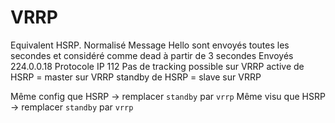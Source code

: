 # VRRP
Equivalent HSRP. Normalisé
Message Hello sont envoyés toutes les secondes et considéré comme dead à partir de 3 secondes
Envoyés 224.0.0.18
Protocole IP 112
Pas de tracking possible sur VRRP
active de HSRP = master sur VRRP
standby de HSRP = slave sur VRRP

Même config que HSRP -> remplacer `standby` par `vrrp`
Même visu que HSRP -> remplacer `standby` par `vrrp`